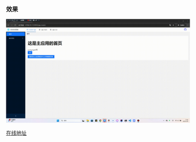 

### 效果

![](https://raw.githubusercontent.com/Catcheer/micro-frontend-project/refs/heads/master/demo.gif)

[在线地址](http://47.96.121.113:9002/app-master)